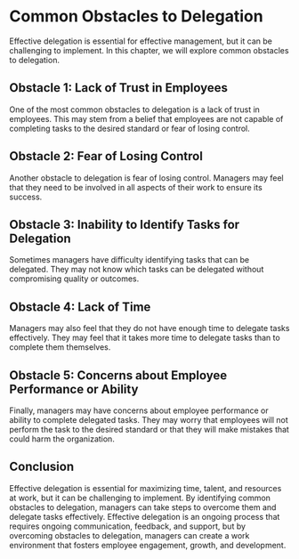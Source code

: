 # Common Obstacles to Delegation

Effective delegation is essential for effective management, but it can be challenging to implement. In this chapter, we will explore common obstacles to delegation.

Obstacle 1: Lack of Trust in Employees
--------------------------------------

One of the most common obstacles to delegation is a lack of trust in employees. This may stem from a belief that employees are not capable of completing tasks to the desired standard or fear of losing control.

Obstacle 2: Fear of Losing Control
----------------------------------

Another obstacle to delegation is fear of losing control. Managers may feel that they need to be involved in all aspects of their work to ensure its success.

Obstacle 3: Inability to Identify Tasks for Delegation
------------------------------------------------------

Sometimes managers have difficulty identifying tasks that can be delegated. They may not know which tasks can be delegated without compromising quality or outcomes.

Obstacle 4: Lack of Time
------------------------

Managers may also feel that they do not have enough time to delegate tasks effectively. They may feel that it takes more time to delegate tasks than to complete them themselves.

Obstacle 5: Concerns about Employee Performance or Ability
----------------------------------------------------------

Finally, managers may have concerns about employee performance or ability to complete delegated tasks. They may worry that employees will not perform the task to the desired standard or that they will make mistakes that could harm the organization.

Conclusion
----------

Effective delegation is essential for maximizing time, talent, and resources at work, but it can be challenging to implement. By identifying common obstacles to delegation, managers can take steps to overcome them and delegate tasks effectively. Effective delegation is an ongoing process that requires ongoing communication, feedback, and support, but by overcoming obstacles to delegation, managers can create a work environment that fosters employee engagement, growth, and development.


